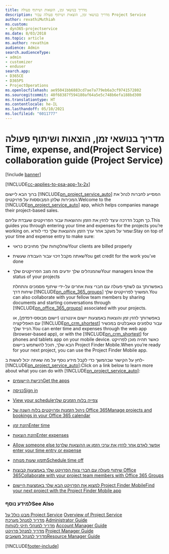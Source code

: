 ```yaml
---
title: ‏‫מדריך בנושאי זמן, הוצאות ושיתוף פעולה
description: מדריך בנושאי זמן, הוצאות ושיתוף פעולה עבור Project Service
author: revathiMuthiah
ms.custom:
- dyn365-projectservice
ms.date: 8/03/2018
ms.topic: article
ms.author: revathim
audience: Admin
search.audienceType:
- admin
- customizer
- enduser
search.app:
- D365CE
- D365PS
- ProjectOperations
ms.openlocfilehash: ae95041bb6883cd7ae7a779eb6a3cf9741572802
ms.sourcegitcommit: 40f68387f594180af64a5e5c748b6efa188bd300
ms.translationtype: HT
ms.contentlocale: he-IL
ms.lasthandoff: 05/10/2021
ms.locfileid: "6011777"
---
```

# <a name="time-expense-and-collaboration-guide-project-service"></a><span data-ttu-id="fc105-103">‬‏‫‏‫מדריך בנושאי זמן, הוצאות ושיתוף פעולה (Project Service)</span><span class="sxs-lookup"><span data-stu-id="fc105-103">Time, expense, and collaboration guide (Project Service)</span></span>

[!include [banner](../includes/psa-now-project-operations.md)]

[!INCLUDE[cc-applies-to-psa-app-1x-2x](../includes/cc-applies-to-psa-app-1x-2x.md)]

<span data-ttu-id="fc105-104">ברוך הבא ליישום [!INCLUDE[pn_project_service_auto](../includes/pn-project-service-auto.md)] המסייע לחברות לנהל את המכירות שלהן המבוססות על פרויקטים.</span><span class="sxs-lookup"><span data-stu-id="fc105-104">Welcome to the [!INCLUDE[pn_project_service_auto](../includes/pn-project-service-auto.md)] app, which helps companies manage their project-based sales.</span></span> 
  
 <span data-ttu-id="fc105-105">כך תקבל הדרכה עיצד להזין את הזמן וההוצאות עבור הפרויקטים שעבדת עליהם.</span><span class="sxs-lookup"><span data-stu-id="fc105-105">This guides you through entering your time and expenses for the projects you’re working on.</span></span> <span data-ttu-id="fc105-106">שמור על מעקב אחר ערך הזמן וההוצאות שלך כדי לוודא:</span><span class="sxs-lookup"><span data-stu-id="fc105-106">Stay on top of your time and expense entry to make sure:</span></span>  
  
- <span data-ttu-id="fc105-107">שהלקוחות שלך מחויבים כראוי</span><span class="sxs-lookup"><span data-stu-id="fc105-107">Your clients are billed properly</span></span>  
  
- <span data-ttu-id="fc105-108">שאתה מקבל זיכוי עבור העבודה שעשית</span><span class="sxs-lookup"><span data-stu-id="fc105-108">You get credit for the work you’ve done</span></span>  
  
- <span data-ttu-id="fc105-109">שהמנהלים שלך יודעים מה מצב הפרויקטים שלך</span><span class="sxs-lookup"><span data-stu-id="fc105-109">Your managers know the status of your projects</span></span>  
  
  <span data-ttu-id="fc105-110">באפשרותך גם לשתף פעולה עם חברי צוות אחרים על-ידי שיתוף מסמכים והתחלת שיחות דרך [!INCLUDE[pn_office_365_groups](../includes/pn-office-365-groups.md)] המשויך לפרויקטים שלך.</span><span class="sxs-lookup"><span data-stu-id="fc105-110">You can also collaborate with your fellow team members by sharing documents and starting conversations through [!INCLUDE[pn_office_365_groups](../includes/pn-office-365-groups.md)] associated with your projects.</span></span>  
  
  <span data-ttu-id="fc105-111">באפשרותך להזין זמן והוצאות באמצעות יישום אינטרנט (יישום מבוסס-דפדפן), או עם האפליקציה [!INCLUDE[pn_crm_shortest](../includes/pn-crm-shortest.md)] עבור טלפונים וטאבלטים במכשיר הנייד שלך.</span><span class="sxs-lookup"><span data-stu-id="fc105-111">You can enter time and expenses through the web app (browser-based app), or with the [!INCLUDE[pn_crm_shortest](../includes/pn-crm-shortest.md)] for phones and tablets app on your mobile device.</span></span> <span data-ttu-id="fc105-112">כאשר תהיה מוכן לפרויקט הבא שלך, תוכל להשתמש ביישום Project Finder Mobile.</span><span class="sxs-lookup"><span data-stu-id="fc105-112">When you’re ready for your next project, you can use the Project Finder Mobile app.</span></span>  
  
<span data-ttu-id="fc105-113">לחץ על הקישור שבהמשך כדי לקבל מידע נוסף על מה שאתה יכול לעשות ב- [!INCLUDE[pn_project_service_auto](../includes/pn-project-service-auto.md)]:</span><span class="sxs-lookup"><span data-stu-id="fc105-113">Click on a link below to learn more about what you can do with [!INCLUDE[pn_project_service_auto](../includes/pn-project-service-auto.md)]:</span></span>  
  
-   [<span data-ttu-id="fc105-114">רכישת היישומים</span><span class="sxs-lookup"><span data-stu-id="fc105-114">Get the apps</span></span>](../psa/get-apps.md)  
  
-   [<span data-ttu-id="fc105-115">כניסה</span><span class="sxs-lookup"><span data-stu-id="fc105-115">Sign in</span></span>](../psa/sign-in.md)  
  
-   [<span data-ttu-id="fc105-116">‏‫צפייה בלוח הזמנים שלך</span><span class="sxs-lookup"><span data-stu-id="fc105-116">View your schedule</span></span>](../psa/view-schedule.md)  
  
-   [<span data-ttu-id="fc105-117">ניהול הזמנות ופרויקטים בלוח השנה של Office 365</span><span class="sxs-lookup"><span data-stu-id="fc105-117">Manage projects and bookings in your Office 365 calendar</span></span>](../psa/manage-project-bookings-office-365-calendar.md)  
  
-   [<span data-ttu-id="fc105-118">הזנת זמן</span><span class="sxs-lookup"><span data-stu-id="fc105-118">Enter time</span></span>](../psa/enter-time.md)  
  
-   [<span data-ttu-id="fc105-119">הזנת הוצאות</span><span class="sxs-lookup"><span data-stu-id="fc105-119">Enter expenses</span></span>](../psa/enter-expenses.md)  
  
-   [<span data-ttu-id="fc105-120">‏‫אפשר לאדם אחר להזין את ערכי הזמן או ההוצאות שלך</span><span class="sxs-lookup"><span data-stu-id="fc105-120">Allow someone else to enter your time entry or expense</span></span>](../psa/allow-someone-else-enter-time-entry-expense.md)  
  
-   [<span data-ttu-id="fc105-121">תזמון שעות מנוחה</span><span class="sxs-lookup"><span data-stu-id="fc105-121">Schedule time off</span></span>](../psa/schedule-time-off.md)  
  
-   [<span data-ttu-id="fc105-122">שיתוף פעולה עם חברי צוות הפרויקט שלך באמצעות קבוצות Office 365</span><span class="sxs-lookup"><span data-stu-id="fc105-122">Collaborate with your project team members with Office 365 Groups</span></span>](../psa/collaborate-project-team-members-office-365-groups.md)  
  
-   [<span data-ttu-id="fc105-123">למצוא את הפרויקט הבא שלך באמצעות היישום Project Finder Mobile</span><span class="sxs-lookup"><span data-stu-id="fc105-123">Find your next project with the Project Finder Mobile app</span></span>](../psa/find-next-project-finder-mobile-app.md)  
  
### <a name="see-also"></a><span data-ttu-id="fc105-124">למידע נוסף</span><span class="sxs-lookup"><span data-stu-id="fc105-124">See Also</span></span>  
 <span data-ttu-id="fc105-125">[מבט כולל על Project Service](../psa/overview.md) </span><span class="sxs-lookup"><span data-stu-id="fc105-125">[Overview of Project Service](../psa/overview.md) </span></span>  
 <span data-ttu-id="fc105-126">[מדריך למנהל מערכת](../psa/admin-guide.md) </span><span class="sxs-lookup"><span data-stu-id="fc105-126">[Administrator Guide](../psa/admin-guide.md) </span></span>  
 <span data-ttu-id="fc105-127">[מדריך למנהלי תיקי לקוחות](../psa/account-manager-guide.md) </span><span class="sxs-lookup"><span data-stu-id="fc105-127">[Account Manager Guide](../psa/account-manager-guide.md) </span></span>  
 <span data-ttu-id="fc105-128">[מדריך למנהל פרויקט](../psa/project-manager-guide.md) </span><span class="sxs-lookup"><span data-stu-id="fc105-128">[Project Manager Guide](../psa/project-manager-guide.md) </span></span>  
 [<span data-ttu-id="fc105-129">מדריך למנהל משאבים</span><span class="sxs-lookup"><span data-stu-id="fc105-129">Resource Manager Guide</span></span>](../psa/resource-manager-guide.md)   


[!INCLUDE[footer-include](../includes/footer-banner.md)]